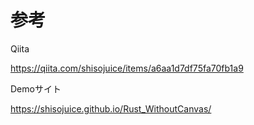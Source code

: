 # 参考

Qiita

https://qiita.com/shisojuice/items/a6aa1d7df75fa70fb1a9

Demoサイト

https://shisojuice.github.io/Rust_WithoutCanvas/
